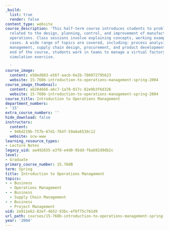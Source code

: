 ```yaml
---
_build:
  list: true
  render: false
content_type: website
course_description: 'This half-term course introduces students to problems and analysis
  related to the design, planning, control, and improvement of manufacturing and service
  operations. Class sessions involve explaining concepts, working examples, and discussing
  cases. A wide range of topics are covered, including: process analysis, quality
  management, supply chain design, procurement, and product development. Toward the
  end of the course, students work in teams to manage a virtual factory in a web-based
  simulation exercise.

  '
course_image:
  content: e50ed883-e56f-aacb-6e2b-786972795623
  website: 15-760b-introduction-to-operations-management-spring-2004
course_image_thumbnail:
  content: ab284666-a6c7-1a78-017c-82e9b3f6d326
  website: 15-760b-introduction-to-operations-management-spring-2004
course_title: Introduction to Operations Management
department_numbers:
- '15'
extra_course_numbers: ''
hide_download: false
instructors:
  content:
  - 946d219b-757b-67d1-764f-59a6a6530c12
  website: ocw-www
learning_resource_types:
- Lecture Notes
legacy_uid: aa492655-a3f8-e4d0-95dd-fbab92d9db2c
level:
- Graduate
primary_course_number: 15.760B
term: Spring
title: Introduction to Operations Management
topics:
- - Business
  - Operations Management
- - Business
  - Supply Chain Management
- - Business
  - Project Management
uid: 2e811e62-82ef-4b52-93bc-ef6f75c761d9
url_path: courses/15-760b-introduction-to-operations-management-spring-2004
year: '2004'
---
```

